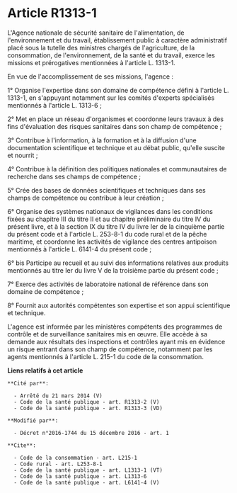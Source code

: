 # Article R1313-1

L'Agence nationale de sécurité sanitaire de l'alimentation, de l'environnement et du travail, établissement public à
caractère administratif placé sous la tutelle des ministres chargés de l'agriculture, de la consommation, de l'environnement,
de la santé et du travail, exerce les missions et prérogatives mentionnées à l'article L. 1313-1. 

En vue de l'accomplissement de ses missions, l'agence : 

1° Organise l'expertise dans son domaine de compétence défini à l'article L. 1313-1, en s'appuyant notamment sur les comités
d'experts spécialisés mentionnés à l'article L. 1313-6 ; 

2° Met en place un réseau d'organismes et coordonne leurs travaux à des fins d'évaluation des risques sanitaires dans son
champ de compétence ; 

3° Contribue à l'information, à la formation et à la diffusion d'une documentation scientifique et technique et au débat
public, qu'elle suscite et nourrit ; 

4° Contribue à la définition des politiques nationales et communautaires de recherche dans ses champs de compétence ; 

5° Crée des bases de données scientifiques et techniques dans ses champs de compétence ou contribue à leur création ; 

6° Organise des systèmes nationaux de vigilances dans les conditions fixées au chapitre III du titre II et au chapitre
préliminaire du titre IV du présent livre, et à la section IX du titre IV du livre Ier de la cinquième partie du présent code
et à l'article L. 253-8-1 du code rural et de la pêche maritime, et coordonne les activités de vigilance des centres
antipoison mentionnés à l'article L. 6141-4 du présent code ; 

6° bis Participe au recueil et au suivi des informations relatives aux produits mentionnés au titre Ier du livre V de la
troisième partie du présent code ; 

7° Exerce des activités de laboratoire national de référence dans son domaine de compétence ; 

8° Fournit aux autorités compétentes son expertise et son appui scientifique et technique. 

L'agence est informée par les ministères compétents des programmes de contrôle et de surveillance sanitaires mis en œuvre.
Elle accède à sa demande aux résultats des inspections et contrôles ayant mis en évidence un risque entrant dans son champ de
compétence, notamment par les agents mentionnés à l'article L. 215-1 du code de la consommation.

**Liens relatifs à cet article**

	**Cité par**:

	  - Arrêté du 21 mars 2014 (V)
	  - Code de la santé publique - art. R1313-2 (V)
	  - Code de la santé publique - art. R1313-3 (VD)

	**Modifié par**:

	  - Décret n°2016-1744 du 15 décembre 2016 - art. 1

	**Cite**:

	  - Code de la consommation - art. L215-1
	  - Code rural - art. L253-8-1
	  - Code de la santé publique - art. L1313-1 (VT)
	  - Code de la santé publique - art. L1313-6
	  - Code de la santé publique - art. L6141-4 (V)
